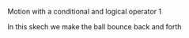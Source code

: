 Motion with a conditional and logical operator 1

In this skech we make the ball bounce back and forth